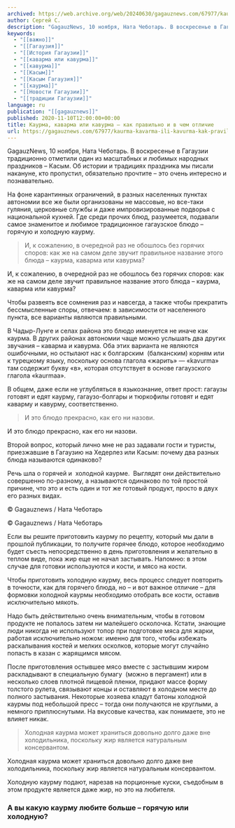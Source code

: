 ```yaml
---
archived: https://web.archive.org/web/20240630/gagauznews.com/67977/kaurma-kavarma-ili-kavurma-kak-pravilno-i-v-chem-otlichie.html
author: Сергей С.
description: "GagauzNews, 10 ноября, Ната Чеботарь. В воскресенье в Гагаузии традиционно отметили один из масштабных и любимых народных праздников – Касым. Об истории и традициях праздника мы писали накануне, кто пропустил, обязательно прочтите – это очень интересно и познавательно. На фоне карантинных ограничений, в разных населенных пунктах автономии все же были организованы не массовые, но все-таки гуляния, церковные службы и даже импровизированные подворья с национальной кухней. Где среди прочих блюд, разумеется, подавали самое знаменитое и любимое традиционное гагаузское блюдо – горячую и холодную каурму. И, к сожалению, в очередной раз не обошлось без горячих споров: как же на самом деле звучит […]"
keywords:
  - "[[важно]]"
  - "[[Гагаузия]]"
  - "[[История Гагаузии]]"
  - "[[каварма или кавурма]]"
  - "[[кавурма]]"
  - "[[Касым]]"
  - "[[Касым Гагаузия]]"
  - "[[каурма]]"
  - "[[Новости Гагаузии]]"
  - "[[традиции Гагаузии]]"
language: ru
publication: "[[gagauznews]]"
published: 2020-11-10T12:00:00+00:00
title: Каурма, каварма или кавурма – как правильно и в чем отличие
url: https://gagauznews.com/67977/kaurma-kavarma-ili-kavurma-kak-pravilno-i-v-chem-otlichie.html
---
```


GagauzNews, 10 ноября, Ната Чеботарь. В воскресенье в Гагаузии традиционно отметили один из масштабных и любимых народных праздников – Касым. Об истории и традициях праздника мы писали накануне, кто пропустил, обязательно прочтите – это очень интересно и познавательно.

На фоне карантинных ограничений, в разных населенных пунктах автономии все же были организованы не массовые, но все-таки гуляния, церковные службы и даже импровизированные подворья с национальной кухней. Где среди прочих блюд, разумеется, подавали самое знаменитое и любимое традиционное гагаузское блюдо – горячую и холодную каурму.

> И, к сожалению, в очередной раз не обошлось без горячих споров: как же на самом деле звучит правильное название этого блюда – каурма, каварма или кавурма?

И, к сожалению, в очередной раз не обошлось без горячих споров: как же на самом деле звучит правильное название этого блюда – каурма, каварма или кавурма?

Чтобы развеять все сомнения раз и навсегда, а также чтобы прекратить бессмысленные споры, отвечаем: в зависимости от населенного пункта, все варианты являются правильными.

В Чадыр-Лунге и селах района это блюдо именуется не иначе как каурма. В других районах автономии чаще можно услышать два других звучания – каварма и кавурма. Оба этих варианта не являются ошибочными, но остылают нас к болгарским  (балканским) корням или к турецкому языку, поскольку основа глагола «жарить» — «kavurma» там содержит букву «в», которая отсутствует в основе гагаузского глагола «kaurmaa».

В общем, даже если не углубляться в языкознание, ответ прост: гагаузы готовят и едят каурму, гагаузо-болгары и тюркофилы готовят и едят каварму и кавурму, соответственно.

> И это блюдо прекрасно, как его ни назови.

И это блюдо прекрасно, как его ни назови.

Второй вопрос, который лично мне не раз задавали гости и туристы, приезжавшие в Гагаузию на Хедерлез или Касым: почему два разных блюда называются одинаково?

Речь шла о горячей и  холодной каурме.  Выглядят они действительно совершенно по-разному, а называются одинаково по той простой причине, что это и есть один и тот же готовый продукт, просто в двух его разных видах.

© Gagauznews / Ната Чеботарь

© Gagauznews / Ната Чеботарь

Если вы решите приготовить каурму по рецепту, который мы дали в прошлой публикации, то получите горячее блюдо, которое необходимо будет съесть непосредственно в день приготовления и желательно в теплом виде, пока жир еще не начал застывать. Напомню: в этом случае для готовки используются и кости, и мясо на кости.

Чтобы приготовить холодную каурму, весь процесс следует повторить в точности, как для горячего блюда, но – и вот важное отличие – для формовки холодной каурмы необходимо отобрать все кости, оставив исключительно мякоть.

Надо быть действительно очень внимательным, чтобы в готовом продукте не попалось затем ни малейшего осколочка. Кстати, знающие люди никогда не используют топор при подготовке мяса для жарки, работая исключительно ножом: именно для того, чтобы избежать раскалывания костей и мелких осколков, которые могут случайно попасть в казан с жарящимся мясом.

После приготовления остывшее мясо вместе с застывшим жиром раскладывают в специальную бумагу  (можно в пергамент) или в несколько слоев плотной пищевой пленки, придают массе форму толстого рулета, связывают концы и оставляют в холодном месте до полного застывания. Некоторые хозяева кладут батоны холодной каурмы под небольшой пресс – тогда они получаются не круглыми, а немного приплюснутыми. На вкусовые качества, как понимаете, это не влияет никак.

> Холодная каурма может храниться довольно долго даже вне холодильника, поскольку жир является натуральным консервантом.

Холодная каурма может храниться довольно долго даже вне холодильника, поскольку жир является натуральным консервантом.

Холодную каурму подают, нарезав на порционные куски, съедобным в этом продукте является даже жир, но это на любителя.

### А вы какую каурму любите больше – горячую или холодную?